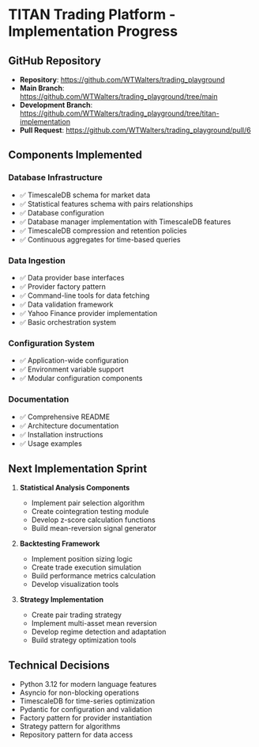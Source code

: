 # TITAN Trading Platform - Implementation Progress

## GitHub Repository

- **Repository**: https://github.com/WTWalters/trading_playground
- **Main Branch**: https://github.com/WTWalters/trading_playground/tree/main
- **Development Branch**: https://github.com/WTWalters/trading_playground/tree/titan-implementation
- **Pull Request**: https://github.com/WTWalters/trading_playground/pull/6

## Components Implemented

### Database Infrastructure
- ✅ TimescaleDB schema for market data
- ✅ Statistical features schema with pairs relationships
- ✅ Database configuration
- ✅ Database manager implementation with TimescaleDB features
- ✅ TimescaleDB compression and retention policies
- ✅ Continuous aggregates for time-based queries

### Data Ingestion
- ✅ Data provider base interfaces
- ✅ Provider factory pattern
- ✅ Command-line tools for data fetching
- ✅ Data validation framework
- ✅ Yahoo Finance provider implementation
- ✅ Basic orchestration system

### Configuration System
- ✅ Application-wide configuration
- ✅ Environment variable support
- ✅ Modular configuration components

### Documentation
- ✅ Comprehensive README
- ✅ Architecture documentation
- ✅ Installation instructions
- ✅ Usage examples

## Next Implementation Sprint

1. **Statistical Analysis Components**
   - Implement pair selection algorithm
   - Create cointegration testing module
   - Develop z-score calculation functions
   - Build mean-reversion signal generator

2. **Backtesting Framework**
   - Implement position sizing logic
   - Create trade execution simulation
   - Build performance metrics calculation
   - Develop visualization tools

3. **Strategy Implementation**
   - Create pair trading strategy
   - Implement multi-asset mean reversion
   - Develop regime detection and adaptation
   - Build strategy optimization tools

## Technical Decisions

- Python 3.12 for modern language features
- Asyncio for non-blocking operations
- TimescaleDB for time-series optimization
- Pydantic for configuration and validation
- Factory pattern for provider instantiation
- Strategy pattern for algorithms
- Repository pattern for data access
